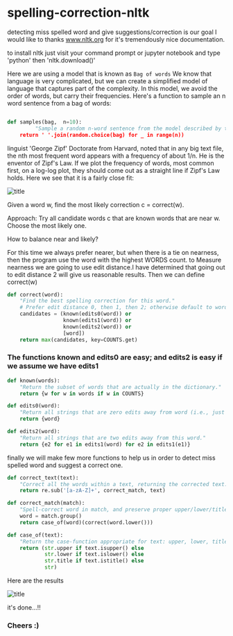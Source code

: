 # spelling-correction-nltk
detecting miss spelled word and give suggestions/correction is our goal
I would like to thanks www.nltk.org for it's tremendously nice documentation.

to install nltk just visit your command prompt or jupyter notebook and type 'python' then 'nltk.download()' 

Here we are using a model that is known as `Bag of words` We know that language is very complicated, but we can create a simplified model of language that captures part of the complexity. In this model, we avoid the order of words, but carry their frequencies. Here's a function to sample an n word sentence from a bag of words:

```python 

def samples(bag,  n=10):
         "Sample a random n-word sentence from the model described by the bag of words.""Sample  
    return ' '.join(random.choice(bag) for _ in range(n))
```

linguist 'George Zipf' Doctorate from Harvard, noted that in any big text file, the nth most frequent word appears with a frequency of about 1/n. He is the enventor of Zipf's Law. If we plot the frequency of words, most common first, on a log-log plot, they should come out as a straight line if Zipf's Law holds. Here we see that it is a fairly close fit:

![title](https://github.com/nirajdevpandey/spelling-correction-nltk/blob/master/data/Unbenannt.PNG)

Given a word w, find the most likely correction c = correct(w).

Approach: Try all candidate words c that are known words that are near w. Choose the most likely one.

How to balance near and likely?

For this time we always prefer nearer, but when there is a tie on nearness, then the program use the word with the highest WORDS count. to Measure nearness we are going to use edit distance.I have determined that going out to edit distance 2 will give us reasonable results. Then we can define correct(w)

```python
def correct(word):
    "Find the best spelling correction for this word."
    # Prefer edit distance 0, then 1, then 2; otherwise default to word itself.
    candidates = (known(edits0(word)) or 
                  known(edits1(word)) or 
                  known(edits2(word)) or 
                  [word])
    return max(candidates, key=COUNTS.get)
```

### The functions known and edits0 are easy; and edits2 is easy if we assume we have edits1

```python
def known(words):
    "Return the subset of words that are actually in the dictionary."
    return {w for w in words if w in COUNTS}

def edits0(word): 
    "Return all strings that are zero edits away from word (i.e., just word itself)."
    return {word}

def edits2(word):
    "Return all strings that are two edits away from this word."
    return {e2 for e1 in edits1(word) for e2 in edits1(e1)}
```

finally we will make few more functions to help us in order to detect miss spelled word and suggest a correct one. 

```python
def correct_text(text):
    "Correct all the words within a text, returning the corrected text."
    return re.sub('[a-zA-Z]+', correct_match, text)

def correct_match(match):
    "Spell-correct word in match, and preserve proper upper/lower/title case."
    word = match.group()
    return case_of(word)(correct(word.lower()))

def case_of(text):
    "Return the case-function appropriate for text: upper, lower, title, or just str."
    return (str.upper if text.isupper() else
            str.lower if text.islower() else
            str.title if text.istitle() else
            str)
```

Here are the results 

![title](https://github.com/nirajdevpandey/spelling-correction-nltk/blob/master/data/Unbenannt1.PNG)

it's done...!!

### Cheers :) 
